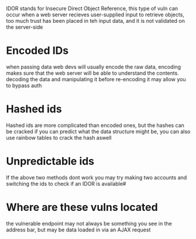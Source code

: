IDOR stands for Insecure Direct Object Reference, this type of vuln can occur when a web server recieves user-supplied input to retrieve objects, too much trust has been placed in teh input data, and it is not validated on the server-side
# Encoded IDs
when passing data web devs will usually encode the raw data, encoding makes sure that the web server will be able to understand the contents. decoding the data and manipulating it before re-encoding it may allow you to bypass auth
# Hashed ids
Hashed ids are more complicated than encoded ones, but the hashes can be cracked if you can predict what the data structure might be, you can also use rainbow tables to crack the hash aswell
# Unpredictable ids
If the above two methods dont work you may try making two accounts and switching the ids to check if an IDOR is available#
# Where are these vulns located
the vulnerable endpoint may not always be something you see in the address bar, but may be data loaded in via an AJAX request
